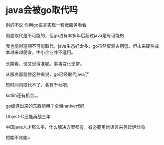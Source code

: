 # java会被go取代吗


别的不说 你用go语言实现一套微服务看看 <img src="static/image/smiley/default/lol.gif" smilieid="12" border="0" alt="" />

彻底取代是不可能的，但go占有率多年后超过java是有可能的

我也觉得短期不可能取代，java生态好太多，go虽然资源占用低，但未来硬件成本越来越便宜，中小企业并不适用。<br />
<br />
长期看，谁又说得准呢。事事变化无常。

从服务器监控这种来说，go已经取代java了

短时间内取代不了，各有千秋吧，

kotlin还有机会。。

go编译出来的东西能用？全量native代码<img src="static/image/smiley/yct/015.gif" smilieid="38" border="0" alt="" />

Object-C还能再战三年

<img src="static/image/smiley/yct/022.gif" smilieid="42" border="0" alt="" />中国java人才那么多，什么解决方案都有，有必要用新语言来另起炉灶吗

短期不肯能~
